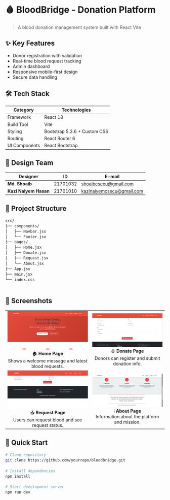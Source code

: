 # 🩸 BloodBridge - Donation Platform



> A  blood donation management system built with React Vite

## ✨ Key Features
- Donor registration with validation
- Real-time blood request tracking
- Admin dashboard
- Responsive mobile-first design
- Secure data handling

## 🛠️ Tech Stack
| Category        | Technologies                 |
|-----------------|------------------------------|
| Framework       | React 18                     |
| Build Tool      | Vite                         |
| Styling         | Bootstrap 5.3.6 + Custom CSS |
| Routing         | React Router 6               |
| UI Components   | React Bootstrap              |

## 🎨 Design Team
<div align="center">

| Designer | ID | E-mail |
|----------|----|------|
|**Md. Shoaib** | 21701032 |shoaibcsecu@gmail.com|
|**Kazi Naiyem Hasan** | 21701010 | kazinaiyemcsecu@gmail.com |

</div>

</div>

## 📂 Project Structure
```bash
src/
├── components/
│   ├── Navbar.jsx
│   └── Footer.jsx
├── pages/
│   ├── Home.jsx
│   ├── Donate.jsx
│   ├── Request.jsx
│   └── About.jsx
├── App.jsx
├── main.jsx
└── index.css
  
```
## 📸 Screenshots

<table align="center">
  <tr>
    <td align="center">
      <img src="./assets/screenshots/home.png" width="300" alt="Home Page"/><br/>
      🏠 <strong>Home Page</strong><br/>
      Shows a welcome message and latest blood requests.
    </td>
    <td align="center">
      <img src="./assets/screenshots/donate.png" width="300" alt="Donate Page"/><br/>
      🩸 <strong>Donate Page</strong><br/>
      Donors can register and submit donation info.
    </td>
  </tr>
  <tr>
    <td align="center">
      <img src="./assets/screenshots/request.png" width="300" alt="Request Page"/><br/>
      📥 <strong>Request Page</strong><br/>
      Users can request blood and see request status.
    </td>
    <td align="center">
      <img src="./assets/screenshots/about.png" width="300" alt="About Page"/><br/>
      ℹ️ <strong>About Page</strong><br/>
      Information about the platform and mission.
    </td>
  </tr>
</table>


## 🚀 Quick Start
```bash
# Clone repository
git clone https://github.com/yourrepo/bloodbridge.git

# Install dependencies
npm install

# Start development server
npm run dev
```

